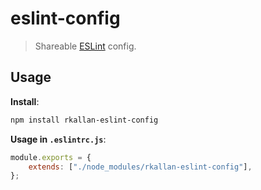 # eslint-config

> Shareable [ESLint](https://eslint.org/) config.

## Usage

**Install**:

```bash
npm install rkallan-eslint-config
```

**Usage in `.eslintrc.js`**:

```js
module.exports = {
    extends: ["./node_modules/rkallan-eslint-config"],
};
```
